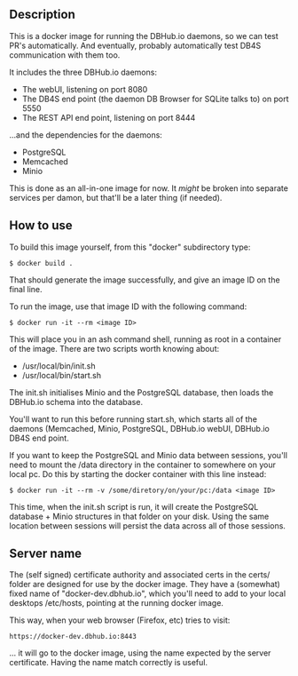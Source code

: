 ## Description

This is a docker image for running the DBHub.io daemons, so we can test PR's
automatically.  And eventually, probably automatically test DB4S communication
with them too.

It includes the three DBHub.io daemons:

* The webUI, listening on port 8080
* The DB4S end point (the daemon DB Browser for SQLite talks to) on port 5550
* The REST API end point, listening on port 8444

...and the dependencies for the daemons:

* PostgreSQL
* Memcached
* Minio

This is done as an all-in-one image for now.  It _might_ be broken into
separate services per damon, but that'll be a later thing (if needed).


## How to use

To build this image yourself, from this "docker" subdirectory type:

    $ docker build .

That should generate the image successfully, and give an image ID on the
final line.

To run the image, use that image ID with the following command:

    $ docker run -it --rm <image ID>

This will place you in an ash command shell, running as root in a container
of the image.  There are two scripts worth knowing about:

* /usr/local/bin/init.sh
* /usr/local/bin/start.sh

The init.sh initialises Minio and the PostgreSQL database, then loads the
DBHub.io schema into the database.

You'll want to run this before running start.sh, which starts all of the
daemons (Memcached, Minio, PostgreSQL, DBHub.io webUI, DBHub.io DB4S end
point.

If you want to keep the PostgreSQL and Minio data between sessions, you'll
need to mount the /data directory in the container to somewhere on your local
pc.  Do this by starting the docker container with this line instead:

    $ docker run -it --rm -v /some/diretory/on/your/pc:/data <image ID>

This time, when the init.sh script is run, it will create the PostgreSQL
database + Minio structures in that folder on your disk.  Using the same
location between sessions will persist the data across all of those
sessions.


## Server name

The (self signed) certificate authority and associated certs in the certs/
folder are designed for use by the docker image.  They have a (somewhat)
fixed name of "docker-dev.dbhub.io", which you'll need to add to your
local desktops /etc/hosts, pointing at the running docker image.

This way, when your web browser (Firefox, etc) tries to visit:

    https://docker-dev.dbhub.io:8443

... it will go to the docker image, using the name expected by the
server certificate.  Having the name match correctly is useful.
